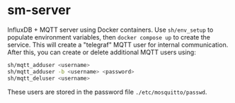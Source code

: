 # sm-server

InfluxDB + MQTT server using Docker containers. Use `sh/env_setup` to populate environment variables, then `docker compose up` to create the service. This will create a "telegraf" MQTT user for internal communication. After this, you can create or delete additional MQTT users using:
```sh
sh/mqtt_adduser <username>
sh/mqtt_adduser -b <username> <password>
sh/mqtt_deluser <username>
```
These users are stored in the password file `./etc/mosquitto/passwd`.

